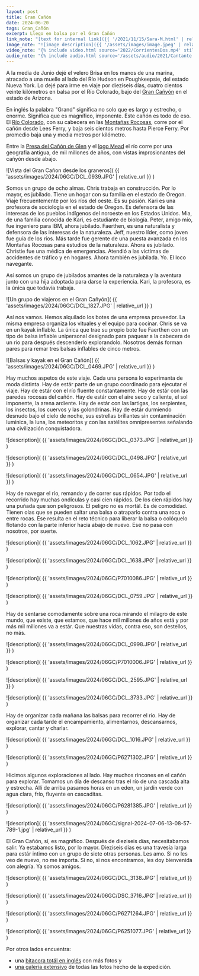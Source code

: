 ```yaml
---
layout: post
title: Gran Cañón
date: 2024-06-20
tags: Gran_Cañón
excerpt: Llego en balsa por el Gran Cañón
link_note: "[text for internal link]({{ '/2021/11/15/Sara-M.html' | relative_url }})"
image_note: "![image description]({{ '/assets/images/image.jpeg' | relative_url }})"
video_note: "{% include video.html source='2022/CorrientesDos.mp4' still='2022/CostaRica/CorrientesUno.png' %}"
audio_note: "{% include audio.html source='/assets/audio/2021/Cantante.m4a' %}"
---
```


A la media de Junio dejé el velero Brisa en los manos de una marina, atracado a
una muelle al lado del Río Hudson en Poughkeepsie, del estado Nueva York.  Lo
dejé para irme en viaje por dieziseis días, cuatro cientos veinte kilómetros en
balsa por el Río Colorado, bajo del [Gran Cañyón][gc] en el estado de Arizona.

[gc]: https://es.wikipedia.org/wiki/Gran_Ca%C3%B1%C3%B3n

En inglés la palabra "Grand" significa no solo que es largo y estrecho, o
enorme. Significa que es magnífico, imponente. Este cañón es todo de eso.
El [Río Colorado][rc], con su cabecera en las [Montañas Rocosas][rm],
corre por el cañón desde Lees Ferry, y baja seis cientos metros hasta
Pierce Ferry. Por promedio baja una y media metros por kilómetro.

[rc]: https://es.wikipedia.org/wiki/R%C3%ADo_Colorado
[rm]: https://es.wikipedia.org/wiki/Monta%C3%B1as_Rocosas

Entre la [Presa del Cañón de Glen][pg] y el [logo Mead][lm] el río corre
por una geografia antigua, de mil millones de años, con vistas improsionantes
del cañyón desde abajo.

[pg]: https://es.wikipedia.org/wiki/Presa_del_Ca%C3%B1%C3%B3n_de_Glen
[lm]: https://es.wikipedia.org/wiki/Lago_Mead

![Vista del Gran Cañon desde los graneros](
  {{ 'assets/images/2024/06GC/DCL_0939.JPG' | relative_url }}
)

Somos un grupo de ocho almas.
Chris trabaja en construcción. Por lo mayor,
es jubilado. Tiene un hogar con su familia en el estado de Oregon. Viaje
frecuentemente por los ríos del oeste. Es su pasión.
Kari es una profesora de sociología en el estado de Oregon. Es defensora
de las interesas de los pueblos indígenos del noroeste en los Estados Unidos.
Mia, de una familia conocida de Kari, es estudiante de biología.
Peter, amigo mío, fue ingeniero para IBM, ahora jubilado.
Faerthen, es una naturalista y defensora de las interesas de la naturaleza.
Jeff, nuestro líder, como joven fue guía de los ríos. Más tarde fue gerente de una
puesta avanzada en los Montañas Rocosas para estudios de la naturaleza.
Ahora es jubilado.
Christie fue una médica de emergencias. Atendió a las victimas de accidentes
de tráfico y en hogares. Ahora también es jubilada.
Yo. El loco navegante.

Así somos un grupo de jubilados amantes de la naturaleza y la aventura
junto con una hija adoptada para darse la experiencia.
Kari, la profesora, es la única que todavía trabaja.

![Un grupo de viajeros en el Gran Cañyón](
  {{ 'assets/images/2024/06GC/DCL_1827.JPG' | relative_url }}
)

Así nos vamos. Hemos alquilado los botes de una empresa proveedor. La misma
empresa organiza los vituales y el equipo para cocinar.
Chris se va en un kayak inflable. La única que trae su propio bote
fue Faerthen con un tipo de balsa inflable unipersonal designado para
paquear a la cabecera de un río para después descenderlo explorandolo.
Nosotros demás forman pares para remar tres balsas inflables de cinco metros.

![Balsas y kayak en el Gran Cañón](
  {{ 'assets/images/2024/06GC/DCL_0469.JPG' | relative_url }}
)

Hay muchos aspetos de este viaje. Cada una persona lo experimanta de moda
distinta. Hay de estár parte de un grupo coordinado para ejecutar el viaje.
Hay de estár con el río fluente constantamente.
Hay de estár con las paredes rocosas del cañón.
Hay de estár con el aire seco y caliente, el sol imponente, la arena ardiente.
Hay de estár con las lartigas, los serpientes, los insectos, los cuervos y las
golondrinas.
Hay de estár durmiendo desnudo bajo el cielo de noche, sus estrellas brillantes
sin contaminación luminica, la luna, los meteoritos y con las satélites
omnipresentes señalando una civilización conquistadora.

![description](
  {{ 'assets/images/2024/06GC/DCL_0373.JPG' | relative_url }}
)

![description](
  {{ 'assets/images/2024/06GC/DCL_0498.JPG' | relative_url }}
)

![description](
  {{ 'assets/images/2024/06GC/DCL_0654.JPG' | relative_url }}
)

Hay de navegar el río, remando y de correr sus rápidos.
Por todo el recorrido hay muchas ondículas y casi cien rápidos.
De los cien rápidos hay una puñada que son peligrosos.
El peligro no es mortál. Es de comodidad. Tienen olas que se pueden
saltar una balsa o atraparlo contra una roca o entre rocas. Ese resulta
en el reto técnico para liberar la balsa o colóquelo flotando con la parte
inferior hacia abajo de nuevo. Ese no pasa con nosotros, por suerte.

![description](
  {{ 'assets/images/2024/06GC/DCL_1062.JPG' | relative_url }}
)

![description](
  {{ 'assets/images/2024/06GC/DCL_1638.JPG' | relative_url }}
)

![description](
  {{ 'assets/images/2024/06GC/P7010086.JPG' | relative_url }}
)

![description](
  {{ 'assets/images/2024/06GC/DCL_0759.JPG' | relative_url }}
)

Hay de sentarse comodamente sobre una roca mirando el milagro de este
mundo, que existe, que estamos, que hace mil millones de años está y
por más mil millones va a estár. Que nuestras vidas, contra eso, son
destellos, no más.

![description](
  {{ 'assets/images/2024/06GC/DCL_0998.JPG' | relative_url }}
)

![description](
  {{ 'assets/images/2024/06GC/P7010006.JPG' | relative_url }}
)

![description](
  {{ 'assets/images/2024/06GC/DCL_2595.JPG' | relative_url }}
)

![description](
  {{ 'assets/images/2024/06GC/DCL_3733.JPG' | relative_url }}
)

Hay de organizar cada mañana las balsas para recorrer el río.
Hay de organizar cada tarde el encampamiento, alimentarnos, descansarnos,
explorar, cantar y charlar.

![description](
  {{ 'assets/images/2024/06GC/DCL_1016.JPG' | relative_url }}
)

![description](
  {{ 'assets/images/2024/06GC/P6271302.JPG' | relative_url }}
)

Hicimos algunos exploraciones al lado. Hay muchos rincones en el cañón
para explorar. Tomamos un día de descanso tras el río de una cascada
alta y estrecha. Allí de arriba pasamos horas en un eden, un jardín verde
con agua clara, frío, fluyente en cascaditas.

![description](
  {{ 'assets/images/2024/06GC/P6281385.JPG' | relative_url }}
)

![description](
  {{ 'assets/images/2024/06GC/signal-2024-07-06-13-08-57-789-1.jpg' | relative_url }}
)

El Gran Cañón, sí, es magnífico. Después de dieziseis días, necesitabamos
salir. Ya estabamos listo, por lo mayor. Dieziseis días es una travesía larga
para estár intimo con un grupo de siete otras personas. Les amo. Si no les
veo de nuevo, no me importa. Si no, si nos encontramos, les doy bienvenida
con alegría. Ya somos amigos.

![description](
  {{ 'assets/images/2024/06GC/DCL_3138.JPG' | relative_url }}
)

![description](
  {{ 'assets/images/2024/06GC/DSC_3716.JPG' | relative_url }}
)

![description](
  {{ 'assets/images/2024/06GC/P6271264.JPG' | relative_url }}
)

![description](
  {{ 'assets/images/2024/06GC/P6251077.JPG' | relative_url }}
)

Por otros lados encuentra:

- una [bitacora totál en inglés][bit] con más fotos y
- [una galería extensivo][gal] de todas las fotos hecho de la expedición.

[bit]: https://wnw.wbreeze.com/2024/06/Canyon-Day-Zero.html
[gal]: https://wbreeze.com/photo/gallery/20240620GC/index.html

